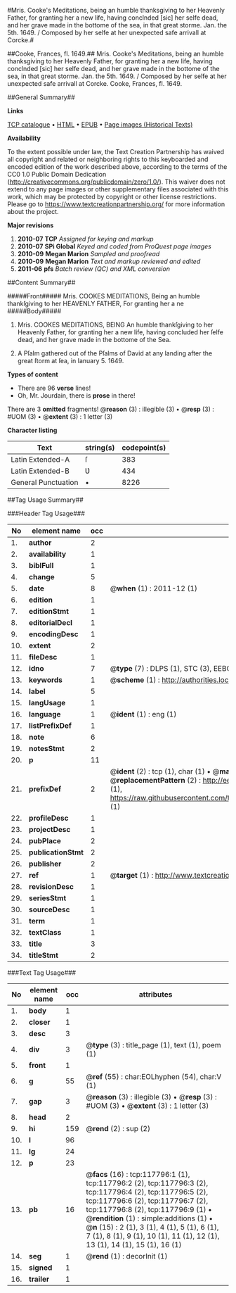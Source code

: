 #Mris. Cooke's Meditations, being an humble thanksgiving to her Heavenly Father, for granting her a new life, having conclnded [sic] her selfe dead, and her grave made in the bottome of the sea, in that great storme. Jan. the 5th. 1649. / Composed by her selfe at her unexpected safe arrivall at Corcke.#

##Cooke, Frances, fl. 1649.##
Mris. Cooke's Meditations, being an humble thanksgiving to her Heavenly Father, for granting her a new life, having conclnded [sic] her selfe dead, and her grave made in the bottome of the sea, in that great storme. Jan. the 5th. 1649. / Composed by her selfe at her unexpected safe arrivall at Corcke.
Cooke, Frances, fl. 1649.

##General Summary##

**Links**

[TCP catalogue](http://www.ota.ox.ac.uk/tcp/)  • 
[HTML](http://tei.it.ox.ac.uk/tcp/Texts-HTML/free/A80/A80399.html)  • 
[EPUB](http://tei.it.ox.ac.uk/tcp/Texts-EPUB/free/A80/A80399.epub) • 
[Page images (Historical Texts)](https://historicaltexts.jisc.ac.uk/eebo-99865551e)

**Availability**

To the extent possible under law, the Text Creation Partnership has waived all copyright and related or neighboring rights to this keyboarded and encoded edition of the work described above, according to the terms of the CC0 1.0 Public Domain Dedication (http://creativecommons.org/publicdomain/zero/1.0/). This waiver does not extend to any page images or other supplementary files associated with this work, which may be protected by copyright or other license restrictions. Please go to https://www.textcreationpartnership.org/ for more information about the project.

**Major revisions**

1. __2010-07__ __TCP__ *Assigned for keying and markup*
1. __2010-07__ __SPi Global__ *Keyed and coded from ProQuest page images*
1. __2010-09__ __Megan Marion__ *Sampled and proofread*
1. __2010-09__ __Megan Marion__ *Text and markup reviewed and edited*
1. __2011-06__ __pfs__ *Batch review (QC) and XML conversion*

##Content Summary##

#####Front#####
Mris. COOKES MEDITATIONS, Being an humble thankſgiving to her HEAVENLY FATHER, For granting her a ne
#####Body#####

1. Mris. COOKES MEDITATIONS, BEING An humble thankſgiving to her Heavenly Father, for granting her a new life, having concluded her ſelfe dead, and her grave made in the bottome of the Sea.

1. A Pſalm gathered out of the Pſalms of David at any landing after the great ſtorm at ſea, in Ianuary 5. 1649.

**Types of content**

  * There are 96 **verse** lines!
  * Oh, Mr. Jourdain, there is **prose** in there!

There are 3 **omitted** fragments! 
 @__reason__ (3) : illegible (3)  •  @__resp__ (3) : #UOM (3)  •  @__extent__ (3) : 1 letter (3)

**Character listing**


|Text|string(s)|codepoint(s)|
|---|---|---|
|Latin Extended-A|ſ|383|
|Latin Extended-B|Ʋ|434|
|General Punctuation|•|8226|

##Tag Usage Summary##

###Header Tag Usage###

|No|element name|occ|attributes|
|---|---|---|---|
|1.|__author__|2||
|2.|__availability__|1||
|3.|__biblFull__|1||
|4.|__change__|5||
|5.|__date__|8| @__when__ (1) : 2011-12 (1)|
|6.|__edition__|1||
|7.|__editionStmt__|1||
|8.|__editorialDecl__|1||
|9.|__encodingDesc__|1||
|10.|__extent__|2||
|11.|__fileDesc__|1||
|12.|__idno__|7| @__type__ (7) : DLPS (1), STC (3), EEBO-CITATION (1), PROQUEST (1), VID (1)|
|13.|__keywords__|1| @__scheme__ (1) : http://authorities.loc.gov/ (1)|
|14.|__label__|5||
|15.|__langUsage__|1||
|16.|__language__|1| @__ident__ (1) : eng (1)|
|17.|__listPrefixDef__|1||
|18.|__note__|6||
|19.|__notesStmt__|2||
|20.|__p__|11||
|21.|__prefixDef__|2| @__ident__ (2) : tcp (1), char (1)  •  @__matchPattern__ (2) : ([0-9\-]+):([0-9IVX]+) (1), (.+) (1)  •  @__replacementPattern__ (2) : http://eebo.chadwyck.com/downloadtiff?vid=$1&page=$2 (1), https://raw.githubusercontent.com/textcreationpartnership/Texts/master/tcpchars.xml#$1 (1)|
|22.|__profileDesc__|1||
|23.|__projectDesc__|1||
|24.|__pubPlace__|2||
|25.|__publicationStmt__|2||
|26.|__publisher__|2||
|27.|__ref__|1| @__target__ (1) : http://www.textcreationpartnership.org/docs/. (1)|
|28.|__revisionDesc__|1||
|29.|__seriesStmt__|1||
|30.|__sourceDesc__|1||
|31.|__term__|1||
|32.|__textClass__|1||
|33.|__title__|3||
|34.|__titleStmt__|2||


###Text Tag Usage###

|No|element name|occ|attributes|
|---|---|---|---|
|1.|__body__|1||
|2.|__closer__|1||
|3.|__desc__|3||
|4.|__div__|3| @__type__ (3) : title_page (1), text (1), poem (1)|
|5.|__front__|1||
|6.|__g__|55| @__ref__ (55) : char:EOLhyphen (54), char:V (1)|
|7.|__gap__|3| @__reason__ (3) : illegible (3)  •  @__resp__ (3) : #UOM (3)  •  @__extent__ (3) : 1 letter (3)|
|8.|__head__|2||
|9.|__hi__|159| @__rend__ (2) : sup (2)|
|10.|__l__|96||
|11.|__lg__|24||
|12.|__p__|23||
|13.|__pb__|16| @__facs__ (16) : tcp:117796:1 (1), tcp:117796:2 (2), tcp:117796:3 (2), tcp:117796:4 (2), tcp:117796:5 (2), tcp:117796:6 (2), tcp:117796:7 (2), tcp:117796:8 (2), tcp:117796:9 (1)  •  @__rendition__ (1) : simple:additions (1)  •  @__n__ (15) : 2 (1), 3 (1), 4 (1), 5 (1), 6 (1), 7 (1), 8 (1), 9 (1), 10 (1), 11 (1), 12 (1), 13 (1), 14 (1), 15 (1), 16 (1)|
|14.|__seg__|1| @__rend__ (1) : decorInit (1)|
|15.|__signed__|1||
|16.|__trailer__|1||
